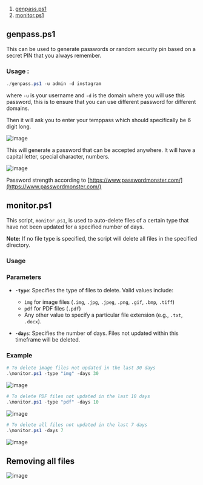 1. [genpass.ps1](#genpass.ps1)
2. [monitor.ps1](#monitor.ps1)

## genpass.ps1
This can be used to generate passwords or random security pin based on a secret PIN that you always remember.

### Usage : 

```powershell
./genpass.ps1 -u admin -d instagram
```
where `-u` is your username and `-d` is the domain where you will use this password, this is to ensure that you can use different password for different domains.

Then it will ask you to enter your temppass which should specifically be 6 digit long.

![image](https://github.com/user-attachments/assets/2cc2c250-08f6-4965-b7d8-09ef1d1470bd)

This will generate a password that can be accepted anywhere. It will have a capital letter, special character, numbers.

![image](https://github.com/user-attachments/assets/f962f7e6-9fcc-4bf9-b1df-51ae073d810f)

Password strength according to [https://www.passwordmonster.com/](https://www.passwordmonster.com/)


## monitor.ps1

This script, `monitor.ps1`, is used to auto-delete files of a certain type that have not been updated for a specified number of days.

**Note:** If no file type is specified, the script will delete all files in the specified directory.

### Usage

### Parameters

- **`-type`**: Specifies the type of files to delete. Valid values include:
  - `img` for image files (`.img`, `.jpg`, `.jpeg`, `.png`, `.gif`, `.bmp`, `.tiff`)
  - `pdf` for PDF files (`.pdf`)
  - Any other value to specify a particular file extension (e.g., `.txt`, `.docx`).

- **`-days`**: Specifies the number of days. Files not updated within this timeframe will be deleted.

### Example

```powershell
# To delete image files not updated in the last 30 days
.\monitor.ps1 -type "img" -days 30
```
![image](https://github.com/user-attachments/assets/3a87d1c8-3312-476d-ace9-d6cb9e188e16)

```powershell
# To delete PDF files not updated in the last 10 days
.\monitor.ps1 -type "pdf" -days 10
```
![image](https://github.com/user-attachments/assets/e6502015-cd33-45b0-adb9-2c8054314bd3)

```powershell
# To delete all files not updated in the last 7 days
.\monitor.ps1 -days 7
```
![image](https://github.com/user-attachments/assets/32083f01-5d31-4c13-9aaf-c7d7f62f78bd)


## Removing all files

![image](https://github.com/user-attachments/assets/f1f051af-3b22-4bef-b92d-ed60c584fa55)


